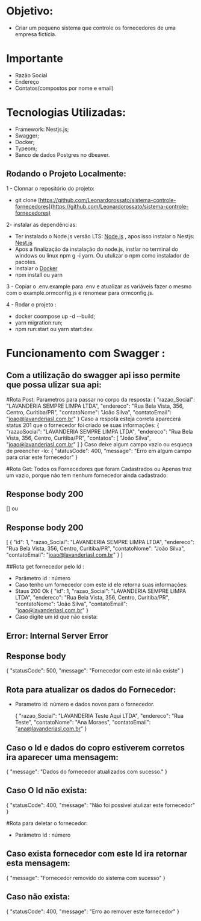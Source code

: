# Objetivo: 
- Criar um pequeno sistema que controle os fornecedores de uma empresa fictícia.

# Importante
- Razão Social
- Endereço
- Contatos(compostos por nome e email)

#  Tecnologias Utilizadas:
- Framework: Nestjs.js;
- Swagger;
- Docker;
- Typeom;
- Banco de dados Postgres no dbeaver.

## Rodando o Projeto Localmente:

1 - Clonnar o repositório do projeto:
- git clone [https://github.com/Leonardorossato/sistema-controle-fornecedores](https://github.com/Leonardorossato/sistema-controle-fornecedores)

2- instalar as dependências:
- Ter instalado o Node.js versão LTS: [Node.js](https://nodejs.org/en) , apos isso instalar o Nestjs: [Nest.js](https://docs.nestjs.com)
- Apos a finalização da instalação do node.js, instlar no terminal do windows ou linux npm g -i yarn. Ou utulizar o npm como instalador de pacotes.
- Instalar o [Docker](https://docs.docker.com/desktop/install/windows-install)
- npm install ou yarn

3 - Copiar o .env.example para .env e atualizar as variáveis fazer o mesmo com o example.ormconfig.js e renomear para ormconfig.js.

4 - Rodar o projeto :
- docker coompose up -d --build;
- yarn migration:run;
- npm run:start ou yarn start:dev.

# Funcionamento com Swagger : 
## Com a utilização do swagger api isso permite que possa ulizar sua api:

#Rota Post:
Parametros para passar no corpo da resposta:
{
  "razao_Social": "LAVANDERIA SEMPRE LIMPA LTDA",
  "endereco": "Rua Bela Vista, 356, Centro, Curitiba/PR",
  "contatoNome": "João Silva",
  "contatoEmail": "joao@lavanderiasl.com.br"
}
Caso a respota esteja correta aparecerá status 201 que o fornecedor foi criado se suas informações:
{
  "razaoSocial": "LAVANDERIA SEMPRE LIMPA LTDA",
  "endereco": "Rua Bela Vista, 356, Centro, Curitiba/PR",
  "contatos": [
    "João Silva",
    "joao@lavanderiasl.com.br"
  ]
}
Caso deixe algum campo vazio ou esqueça de preencher -lo:
{
  "statusCode": 400,
  "message": "Erro em algum campo para criar este fornecedor"
}

#Rota Get: Todos os Fornecedores que foram Cadastrados ou Apenas traz um vazio, porque não tem nenhum fornecedor ainda cadastrado:
## Response body 200
[]
ou
## Response body 200
[
  {
    "id": 1,
    "razao_Social": "LAVANDERIA SEMPRE LIMPA LTDA",
    "endereco": "Rua Bela Vista, 356, Centro, Curitiba/PR",
    "contatoNome": "João Silva",
    "contatoEmail": "joao@lavanderiasl.com.br"
  }
]

##Rota get fornecedor pelo Id :
- Parâmetro id : número
- Caso tenho um fornecedor com este id ele retorna suas informações:
- Staus 200 Ok
  {
  "id": 1,
  "razao_Social": "LAVANDERIA SEMPRE LIMPA LTDA",
  "endereco": "Rua Bela Vista, 356, Centro, Curitiba/PR",
  "contatoNome": "João Silva",
  "contatoEmail": "joao@lavanderiasl.com.br"
}
- Caso digite um id que não exista:
## Error: Internal Server Error
## Response body
{
  "statusCode": 500,
  "message": "Fornecedor com este id não existe"
}

## Rota para atualizar os dados do Fornecedor:
- Parametro id: número e dados novos para o fornecedor.

  {
  "razao_Social": "LAVANDERIA Teste Aqui LTDA",
  "endereco": "Rua Teste",
  "contatoNome": "Ana Moraes",
  "contatoEmail": "ana@lavanderiasl.com.br"
}
## Caso o Id e dados do copro estiverem corretos ira aparecer uma mensagem:
{
  "message": "Dados do fornecedor atualizados com sucesso."
}

## Caso O Id não exista:
{
  "statusCode": 400,
  "message": "Não foi possivel atulizar este fornecedor"
}

#Rota para deletar o fornecedor:
- Parâmetro Id : número

## Caso exista fornecedor com este Id ira retornar esta mensagem:
{
  "message": "Fornecedor removido do sistema com sucesso"
}

## Caso não exista:
{
  "statusCode": 400,
  "message": "Erro ao remover este fornecedor"
}
